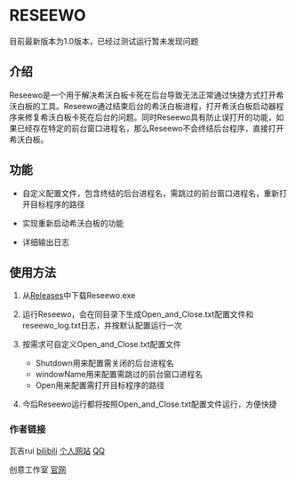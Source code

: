 # RESEEWO

目前最新版本为1.0版本，已经过测试运行暂未发现问题

## 介绍
Reseewo是一个用于解决希沃白板卡死在后台导致无法正常通过快捷方式打开希沃白板的工具。Reseewo通过结束后台的希沃白板进程，打开希沃白板启动器程序来修复希沃白板卡死在后台的问题。同时Reseewo具有防止误打开的功能，如果已经存在特定的前台窗口进程名，那么Reseewo不会终结后台程序，直接打开希沃白板。
## 功能

- 自定义配置文件，包含终结的后台进程名，需跳过的前台窗口进程名，重新打开目标程序的路径

- 实现重新启动希沃白板的功能
- 详细输出日志

## 使用方法

1. 从[Releases](https://github.com/waji-rui/Reseewo/releases)中下载Reseewo.exe

3. 运行Reseewo，会在同目录下生成Open_and_Close.txt配置文件和reseewo_log.txt日志，并按默认配置运行一次
4.  按需求可自定义Open_and_Close.txt配置文件 
    - Shutdown用来配置需关闭的后台进程名
    - windowName用来配置需跳过的前台窗口进程名
    - Open用来配置需打开目标程序的路径
5. 今后Reseewo运行都将按照Open_and_Close.txt配置文件运行，方便快捷

### 作者链接

瓦吉rui  [bilibili](https://space.bilibili.com/1498315642)  [个人网站](https://wajirui.creaconception.dpdns.org/)  [QQ](https://qm.qq.com/q/5iEZlr3Vri)<br/>

创意工作室 [官网](https://creaconception.dpdns.org/)
